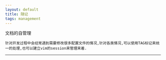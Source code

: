 ```yaml
---
layout: default
title: 随记
tags: management
---
```

文档的自管理

	针对开发过程中会经常遇到需要修改很多配置文件的情况,针对各类情况,可以使用TAG标记来统一的处理,也可以建立vim的session来管理来着.

----
